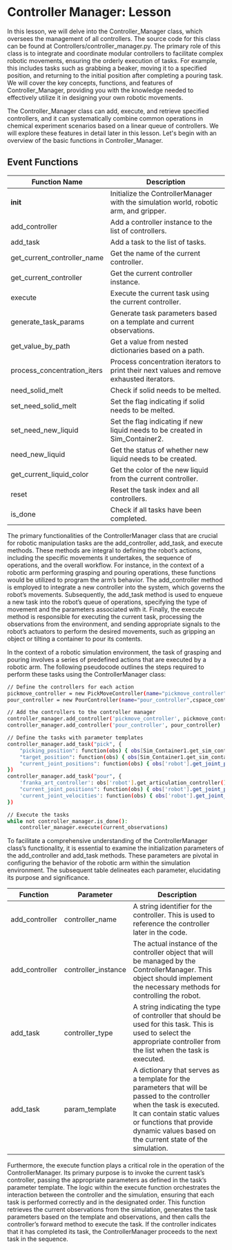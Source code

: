 # Controller Manager: Lesson


In this lesson, we will delve into the Controller_Manager class, which oversees the management of all controllers. The source code for this class can be found at Controllers/controller_manager.py. The primary role of this class is to integrate and coordinate modular controllers to facilitate complex robotic movements, ensuring the orderly execution of tasks. For example, this includes tasks such as grabbing a beaker, moving it to a specified position, and returning to the initial position after completing a pouring task. We will cover the key concepts, functions, and features of Controller_Manager, providing you with the knowledge needed to effectively utilize it in designing your own robotic movements.

The Controller_Manager class can add, execute, and retrieve specified controllers, and it can systematically combine common operations in chemical experiment scenarios based on a linear queue of controllers. We will explore these features in detail later in this lesson. Let's begin with an overview of the basic functions in Controller_Manager.

## Event Functions

| Function Name     | Description |
| ----------- | ----------- |
| __init__    | Initialize the ControllerManager with the simulation world, robotic arm, and gripper.       |
| add_controller   | 	Add a controller instance to the list of controllers.        |
| add_task   | 	Add a task to the list of tasks.        |
| get_current_controller_name   | Get the name of the current controller.       |
| get_current_controller   | Get the current controller instance.        |
| execute   | Execute the current task using the current controller.        |
| generate_task_params   | Generate task parameters based on a template and current observations.        |
| get_value_by_path   | Get a value from nested dictionaries based on a path.        |
| process_concentration_iters   | Process concentration iterators to print their next values and remove exhausted iterators.        |
| need_solid_melt   | Check if solid needs to be melted.        |
| set_need_solid_melt   | Set the flag indicating if solid needs to be melted.        |
| set_need_new_liquid   | Set the flag indicating if new liquid needs to be created in Sim_Container2.        |
| need_new_liquid   | Get the status of whether new liquid needs to be created.        |
| get_current_liquid_color   | Get the color of the new liquid from the current controller.        |
| reset   | Reset the task index and all controllers.        |
| is_done   | Check if all tasks have been completed.        |

The primary functionalities of the ControllerManager class that are crucial for robotic manipulation tasks are the add_controller, add_task, and execute methods. These methods are integral to defining the robot’s actions, including the specific movements it undertakes, the sequence of operations, and the overall workflow. For instance, in the context of a robotic arm performing grasping and pouring operations, these functions would be utilized to program the arm’s behavior. The add_controller method is employed to integrate a new controller into the system, which governs the robot’s movements. Subsequently, the add_task method is used to enqueue a new task into the robot’s queue of operations, specifying the type of movement and the parameters associated with it. Finally, the execute method is responsible for executing the current task, processing the observations from the environment, and sending appropriate signals to the robot’s actuators to perform the desired movements, such as gripping an object or tilting a container to pour its contents.

In the context of a robotic simulation environment, the task of grasping and pouring involves a series of predefined actions that are executed by a robotic arm. The following pseudocode outlines the steps required to perform these tasks using the ControllerManager class:

```bash
// Define the controllers for each action
pickmove_controller = new PickMoveController(name="pickmove_controller",cspace_controller=new RMPFlowController(name="pickmove_cspace_controller", robot_articulation=robot),gripper=robot.gripper)
pour_controller = new PourController(name="pour_controller",cspace_controller=new RMPFlowController(name="pour_cspace_controller", robot_articulation=robot),gripper=robot.gripper,Sim_Container1=Sim_Container1,Sim_Container2=self,pour_volume=pour_volume)

// Add the controllers to the controller manager
controller_manager.add_controller('pickmove_controller', pickmove_controller)
controller_manager.add_controller('pour_controller', pour_controller)

// Define the tasks with parameter templates
controller_manager.add_task("pick", {
    "picking_position": function(obs) { obs[Sim_Container1.get_sim_container().name]["position"] },
    "target_position": function(obs) { obs[Sim_Container1.get_sim_container().name]["Pour_Position"] },
    "current_joint_positions": function(obs) { obs['robot'].get_joint_positions() },
})
controller_manager.add_task("pour", {
    'franka_art_controller': obs['robot'].get_articulation_controller(),
    "current_joint_positions": function(obs) { obs['robot'].get_joint_positions() },
    'current_joint_velocities': function(obs) { obs['robot'].get_joint_velocities() },
})

// Execute the tasks
while not controller_manager.is_done():
    controller_manager.execute(current_observations)
```
To facilitate a comprehensive understanding of the ControllerManager class’s functionality, it is essential to examine the initialization parameters of the add_controller and add_task methods. These parameters are pivotal in configuring the behavior of the robotic arm within the simulation environment. The subsequent table delineates each parameter, elucidating its purpose and significance.

| Function     | Parameter | Description |
| ----------- | ----------- | ----------- |
| add_controller    | controller_name       |A string identifier for the controller. This is used to reference the controller later in the code.       |
| add_controller   | controller_instance       |The actual instance of the controller object that will be managed by the ControllerManager. This object should implement the necessary methods for controlling the robot.       |
| add_task    | controller_type      |A string indicating the type of controller that should be used for this task. This is used to select the appropriate controller from the list when the task is executed.       |
| add_task   | 	param_template        |A dictionary that serves as a template for the parameters that will be passed to the controller when the task is executed. It can contain static values or functions that provide dynamic values based on the current state of the simulation.       |


Furthermore, the execute function plays a critical role in the operation of the ControllerManager. Its primary purpose is to invoke the current task’s controller, passing the appropriate parameters as defined in the task’s parameter template. The logic within the execute function orchestrates the interaction between the controller and the simulation, ensuring that each task is performed correctly and in the designated order. This function retrieves the current observations from the simulation, generates the task parameters based on the template and observations, and then calls the controller’s forward method to execute the task. If the controller indicates that it has completed its task, the ControllerManager proceeds to the next task in the sequence.


